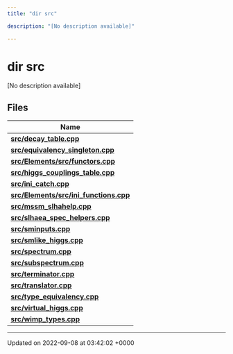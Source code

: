 ```yaml
---
title: "dir src"

description: "[No description available]"

---
```


# dir src

[No description available]

## Files

| Name           |
| -------------- |
| **[src/decay_table.cpp](/documentation/code/files/decay__table_8cpp/#file-src-decay-table-cpp)**  |
| **[src/equivalency_singleton.cpp](/documentation/code/files/equivalency__singleton_8cpp/#file-src-equivalency-singleton-cpp)**  |
| **[src/Elements/src/functors.cpp](/documentation/code/files/elements_2src_2functors_8cpp/#file-src-elements-src-functors-cpp)**  |
| **[src/higgs_couplings_table.cpp](/documentation/code/files/higgs__couplings__table_8cpp/#file-src-higgs-couplings-table-cpp)**  |
| **[src/ini_catch.cpp](/documentation/code/files/ini__catch_8cpp/#file-src-ini-catch-cpp)**  |
| **[src/Elements/src/ini_functions.cpp](/documentation/code/files/elements_2src_2ini__functions_8cpp/#file-src-elements-src-ini-functions-cpp)**  |
| **[src/mssm_slhahelp.cpp](/documentation/code/files/mssm__slhahelp_8cpp/#file-src-mssm-slhahelp-cpp)**  |
| **[src/slhaea_spec_helpers.cpp](/documentation/code/files/slhaea__spec__helpers_8cpp/#file-src-slhaea-spec-helpers-cpp)**  |
| **[src/sminputs.cpp](/documentation/code/files/sminputs_8cpp/#file-src-sminputs-cpp)**  |
| **[src/smlike_higgs.cpp](/documentation/code/files/smlike__higgs_8cpp/#file-src-smlike-higgs-cpp)**  |
| **[src/spectrum.cpp](/documentation/code/files/spectrum_8cpp/#file-src-spectrum-cpp)**  |
| **[src/subspectrum.cpp](/documentation/code/files/subspectrum_8cpp/#file-src-subspectrum-cpp)**  |
| **[src/terminator.cpp](/documentation/code/files/terminator_8cpp/#file-src-terminator-cpp)**  |
| **[src/translator.cpp](/documentation/code/files/translator_8cpp/#file-src-translator-cpp)**  |
| **[src/type_equivalency.cpp](/documentation/code/files/type__equivalency_8cpp/#file-src-type-equivalency-cpp)**  |
| **[src/virtual_higgs.cpp](/documentation/code/files/virtual__higgs_8cpp/#file-src-virtual-higgs-cpp)**  |
| **[src/wimp_types.cpp](/documentation/code/files/wimp__types_8cpp/#file-src-wimp-types-cpp)**  |






-------------------------------

Updated on 2022-09-08 at 03:42:02 +0000
